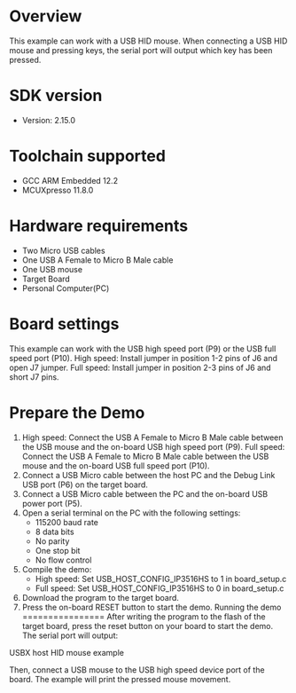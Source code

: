 Overview
========
This example can work with a USB HID mouse. When connecting
a USB HID mouse and pressing keys, the serial port will output
which key has been pressed.


SDK version
===========
- Version: 2.15.0

Toolchain supported
===================
- GCC ARM Embedded  12.2
- MCUXpresso  11.8.0

Hardware requirements
=====================
- Two Micro USB cables
- One USB A Female to Micro B Male cable
- One USB mouse
- Target Board
- Personal Computer(PC)

Board settings
==============
This example can work with the USB high speed port (P9) or the USB full speed port (P10).
High speed: Install jumper in position 1-2 pins of J6 and open J7 jumper.
Full speed: Install jumper in position 2-3 pins of J6 and short J7 pins.

Prepare the Demo
================
1.  High speed: Connect the USB A Female to Micro B Male cable between the USB mouse and
                the on-board USB high speed port (P9).
    Full speed: Connect the USB A Female to Micro B Male cable between the USB mouse and
                the on-board USB full speed port (P10).
2.  Connect a USB Micro cable between the host PC and the Debug Link USB port (P6) on the target board.
3.  Connect a USB Micro cable between the PC and the on-board USB power port (P5).
4.  Open a serial terminal on the PC with the following settings:
    - 115200 baud rate
    - 8 data bits
    - No parity
    - One stop bit
    - No flow control
5.  Compile the demo:
    - High speed: Set USB_HOST_CONFIG_IP3516HS to 1 in board_setup.c
    - Full speed: Set USB_HOST_CONFIG_IP3516HS to 0 in board_setup.c
6.  Download the program to the target board.
7.  Press the on-board RESET button to start the demo.
Running the demo
================
After writing the program to the flash of the target board,
press the reset button on your board to start the demo.
The serial port will output:

USBX host HID mouse example

Then, connect a USB mouse to the USB high speed device port of the board.
The example will print the pressed mouse movement.

